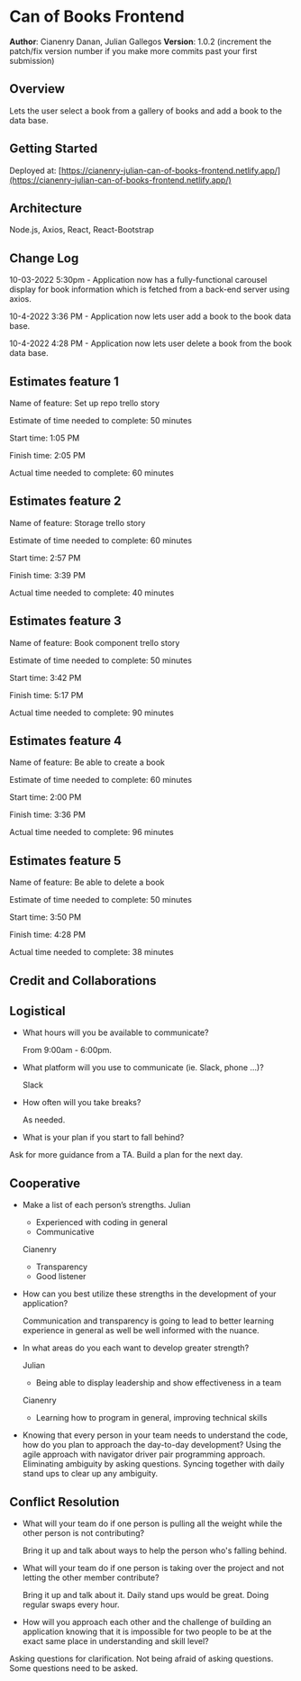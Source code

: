 # Can of Books Frontend

**Author**: Cianenry Danan, Julian Gallegos
**Version**: 1.0.2 (increment the patch/fix version number if you make more commits past your first submission)

## Overview

Lets the user select a book from a gallery of books and add a book to the data base.

## Getting Started
Deployed at: [https://cianenry-julian-can-of-books-frontend.netlify.app/](https://cianenry-julian-can-of-books-frontend.netlify.app/)

## Architecture
Node.js, Axios, React, React-Bootstrap

## Change Log

10-03-2022 5:30pm - Application now has a fully-functional carousel display for book information which is fetched from a back-end server using axios.  

10-4-2022 3:36 PM - Application now lets user add a book to the book data base.

10-4-2022 4:28 PM - Application now lets user delete a book from the book data base.

## Estimates feature 1

Name of feature: Set up repo trello story

Estimate of time needed to complete: 50 minutes

Start time: 1:05 PM

Finish time: 2:05 PM

Actual time needed to complete: 60 minutes

## Estimates feature 2

Name of feature: Storage trello story

Estimate of time needed to complete: 60 minutes

Start time: 2:57 PM

Finish time: 3:39 PM

Actual time needed to complete: 40 minutes

## Estimates feature 3

Name of feature: Book component trello story

Estimate of time needed to complete: 50 minutes

Start time: 3:42 PM

Finish time: 5:17 PM

Actual time needed to complete: 90 minutes

## Estimates feature 4

Name of feature: Be able to create a book

Estimate of time needed to complete: 60 minutes

Start time: 2:00 PM

Finish time: 3:36 PM

Actual time needed to complete: 96 minutes

## Estimates feature 5

Name of feature: Be able to delete a book

Estimate of time needed to complete: 50 minutes

Start time: 3:50 PM

Finish time: 4:28 PM

Actual time needed to complete: 38 minutes

## Credit and Collaborations
<!-- Give credit (and a link) to other people or resources that helped you build this application. -->

## Logistical

* What hours will you be available to communicate?
  
  From 9:00am - 6:00pm.

* What platform will you use to communicate (ie. Slack, phone …)?
  
  Slack

* How often will you take breaks?
  
	As needed.

* What is your plan if you start to fall behind?

Ask for more guidance from a TA. Build a plan for the next day.

## Cooperative

* Make a list of each person’s strengths.
  Julian

	* Experienced with coding in general
	* Communicative
  
	Cianenry
	* Transparency
	* Good listener
  
* How can you best utilize these strengths in the development of your application?
  
	Communication and transparency is going to lead to better learning experience in general as well be well informed with the nuance.
  
* In what areas do you each want to develop greater strength?
  
	Julian

	* Being able to display leadership and show effectiveness in a team
  
  Cianenry
	
  * Learning how to program in general, improving technical skills


* Knowing that every person in your team needs to understand the code, how do you plan to approach the day-to-day development?
  Using the agile approach with navigator driver pair programming approach. Eliminating ambiguity by asking questions. Syncing together with daily stand ups to clear up any ambiguity.


## Conflict Resolution

* What will your team do if one person is pulling all the weight while the other person is not contributing?
  
  Bring it up and talk about ways to help the person who's falling behind.

* What will your team do if one person is taking over the project and not letting the other member contribute?
  
  Bring it up and talk about it. Daily stand ups would be great. Doing regular swaps every hour.

* How will you approach each other and the challenge of building an application knowing that it is impossible for two people to be at the exact same place in understanding and skill level?

Asking questions for clarification. Not being afraid of asking questions. Some questions need to be asked.
